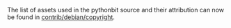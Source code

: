 The list of assets used in the pythonbit source and their attribution can now be found in [contrib/debian/copyright](../contrib/debian/copyright).
